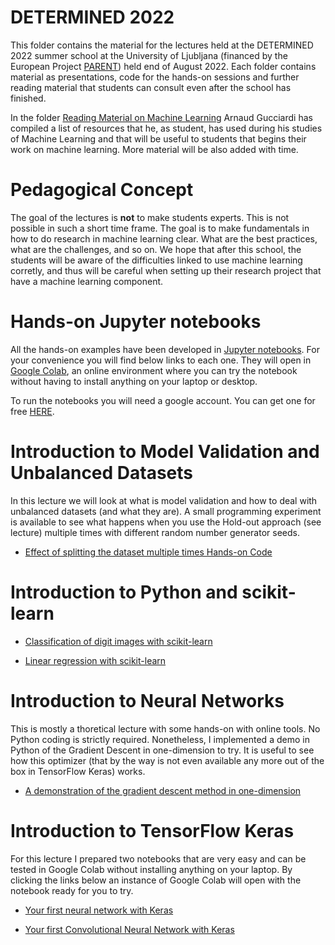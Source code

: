 # DETERMINED 2022 

This folder contains the material for the lectures held at the DETERMINED 2022 summer school at the University of Ljubljana (financed by the European Project [PARENT](https://parenth2020.com)) held end of August 2022. Each folder contains material as presentations, code for the hands-on sessions and further reading material that students can consult even after the school has finished.

In the folder [Reading Material on Machine Learning](https://github.com/toelt-llc/MSCA-ITN-PARENT/tree/main/DETERMINED2022/Reading%20Material%20on%20Machine%20Learning) Arnaud Gucciardi has compiled a list of resources that he, as student, has used during his studies of Machine Learning and that will be useful to students that begins their work on machine learning. More material will be also added with time.

# Pedagogical Concept

The goal of the lectures is **not** to make students experts. This is not possible in such a short time frame. The goal is to make fundamentals in how to do research in machine learning clear. What are the best practices, what are the challenges, and so on. We hope that after this school, the students will be aware of the difficulties linked to use machine learning corretly, and thus will be careful when setting up their research project that have a machine learning component.

# Hands-on Jupyter notebooks

All the hands-on examples have been developed in [Jupyter notebooks](https://jupyter.org). For your convenience you will find below links to each one. They will open in [Google Colab](https://colab.research.google.com), an online environment where you can try the notebook without having to install anything on your laptop or desktop. 

To run the notebooks you will need a google account. You can get one for free [HERE](https://accounts.google.com/signup/v2/webcreateaccount?flowName=GlifWebSignIn&flowEntry=SignUp).

# Introduction to Model Validation and Unbalanced Datasets

In this lecture we will look at what is model validation and how to deal with unbalanced datasets (and what they are). A small programming experiment is available to see what happens when you use the Hold-out approach (see lecture) multiple times with different random number generator seeds.

- [Effect of splitting the dataset multiple times Hands-on Code](https://colab.research.google.com/github/toelt-llc/MSCA-ITN-PARENT/blob/main/DETERMINED2022/Introduction%20to%20model%20validation%20and%20unbalanced%20datasets/.ipynb_checkpoints/Metrics_Distributions_due_to_Datasetsplit-checkpoint.ipynb)

# Introduction to Python and scikit-learn

- [Classification of digit images with scikit-learn](https://colab.research.google.com/github/toelt-llc/MSCA-ITN-PARENT/blob/main/DETERMINED2022/Python%20and%20scikit-learn/code/Classification%20of%20digits%20with%20scikit-learn.ipynb)

- [Linear regression with scikit-learn](https://colab.research.google.com/github/toelt-llc/MSCA-ITN-PARENT/blob/main/DETERMINED2022/Python%20and%20scikit-learn/code/Linear%20Regression%20with%20scikit-learn.ipynb)

# Introduction to Neural Networks

This is mostly a thoretical lecture with some hands-on with online tools. No Python coding is strictly required. Nonetheless, I implemented a demo in Python of the Gradient Descent in one-dimension to try. It is useful to see how this optimizer (that by the way is not even available any more out of the box in TensorFlow Keras) works.

- [A demonstration of the gradient descent method in one-dimension](https://colab.research.google.com/github/toelt-llc/MSCA-ITN-PARENT/blob/main/DETERMINED2022/Introduction%20to%20Neural%20Networks/code/gradient_descent.ipynb)

# Introduction to TensorFlow Keras

For this lecture I prepared two notebooks that are very easy and can be tested in Google Colab without installing anything on your laptop. By clicking the links below an instance of Google Colab will open with the notebook ready for you to try.

- [Your first neural network with Keras](https://colab.research.google.com/github/toelt-llc/MSCA-ITN-PARENT/blob/main/DETERMINED2022/Introduction%20to%20TensorFlow%20Keras/code/Easy_Network_with_Keras.ipynb)

- [Your first Convolutional Neural Network with Keras](https://colab.research.google.com/github/toelt-llc/MSCA-ITN-PARENT/blob/main/DETERMINED2022/Introduction%20to%20TensorFlow%20Keras/code/First_Example_of_a_CNN_(CIFAR10).ipynb)
